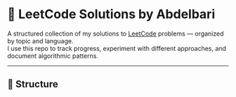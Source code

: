 # 🧠 LeetCode Solutions by Abdelbari

A structured collection of my solutions to [LeetCode](https://leetcode.com) problems — organized by topic and language.  
I use this repo to track progress, experiment with different approaches, and document algorithmic patterns.

---

## 📂 Structure

